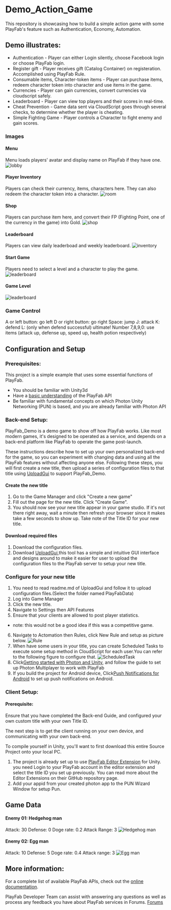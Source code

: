 # Demo_Action_Game

This repository is showcasing how to build a simple action game with some PlayFab's feature such as Authentication, Economy, Automation.

## Demo illustrates:
  * Authentication - Player can either Login silently, choose Facebook login or choose PlayFab login.
  * Register gift - Player receives gift (Catalog Container) on registeration. Accomplished using PlayFab Rule.
  * Consumable items, Character-token items - Player can purchase items, redeem character token into character and use items in the game.
  * Currencies - Player can gain currencies, convert currencies via cloudscript safely.
  * Leaderboard - Player can view top players and their scores in real-time.
  * Cheat Prevention - Game data sent via CloudScript goes through several checks, to determine whether the player is cheating.
  * Simple Fighting Game - Player controls a Character to fight enemy and gain scores.

### Images

#### Menu
Menu loads players' avatar and display name on PlayFab if they have one.
![lobby](https://github.com/Rockiez/PlayFab_Demo/raw/master/image/lobby.jpg)

#### Player Inventory
Players can check their currency, items, characters here. They can also redeem the character token into a character.
![room](https://github.com/Rockiez/PlayFab_Demo/raw/master/image/room.jpg)

#### Shop
Players can purchase item here, and convert their FP (Fighting Point, one of the currency in the game) into Gold.
![shop](https://github.com/Rockiez/PlayFab_Demo/raw/master/image/shop.jpg)

#### Leaderboard
Players can view daily leaderboad and weekly leaderboard.
![inventory](https://github.com/Rockiez/PlayFab_Demo/raw/master/image/inventory.jpg)

#### Start Game
Players need to select a level and a character to play the game.
![leaderboard](https://github.com/Rockiez/PlayFab_Demo/raw/master/image/leaderboard.jpg)

#### Game Level
![leaderboard](https://github.com/Rockiez/PlayFab_Demo/raw/master/image/achievement.jpg)


### Game Control
A or left button: go left
D or right button: go right
Space: jump
J: attack
K: defend
L: (only when defend successful) ultimate!
Number 7,8,9,0: use items (attack up, defense up, speed up, health potion respectively)


## Configuration and Setup
### Prerequisites:
This project is a simple example that uses some essential functions of PlayFab.

- You should be familiar with Unity3d
- Have a [basic understanding](https://api.playfab.com/) of the PlayFab API
- Be familiar with fundamental concepts on which Photon Unity Networking (PUN) is based, and you are already familiar with Photon API


### Back-end Setup:


PlayFab_Demo is a demo game to show off how PlayFab works. Like most modern games, it's designed to be operated as a service, and depends on a back-end platform like PlayFab to operate the game post-launch.

These instructions describe how to set up your own personalized back-end for the game, so you can experiment with changing data and using all the PlayFab features without affecting anyone else. Following these steps, you will first create a new title, then upload a series of configuration files to that title using [UploadGui](https://github.com/Rockiez/UploadGui) to support PlayFab_Demo.


#### Create the new title
1. Go to the Game Manager and click "Create a new game"
2. Fill out the page for the new title. Click "Create Game".
3. You should now see your new title appear in your game studio. If it's not there right away, wait a minute then refresh your browser since it makes take a few seconds to show up. Take note of the Title ID for your new title.

#### Download required files
1. Download the configuration files.
2. Download  [UploadGui](https://github.com/Rockiez/UploadGui),this tool has a simple and intuitive GUI interface and designs around to make it easier for user to upload the configuration files to the PlayFab server to setup your new title.

### Configure for your new title
1. You need to read readme.md of UploadGui and follow it to upload configuration files.(Select the folder named PlayFabData)
2. Log into Game Manager
3. Click the new title.
4. Navigate to Settings then API Features
5. Ensure that your clients are allowed to post player statistics. 
* note: this would not be a good idea if this was a competitive game.
6. Navigate to Actomation then Rules, click New Rule and setup as picture below.
![Rule](https://github.com/Rockiez/PlayFab_Demo/raw/master/image/Rule.jpg)
7. When have some users in your title, you can create Scheduled Tasks to execute some setup method in CloudScript for each user.You can refer to the following figure to configure that.
![ScheduledTask](https://github.com/Rockiez/PlayFab_Demo/raw/master/image/ScheduledTask.jpg)
8. Click[Getting started with Photon and Unity](https://api.playfab.com/docs/tutorials/landing-tournaments/photon-unity), and follow the guide to set up Photon Multiplayer to work with PlayFab
9. If you build the project for Android device, Click[Push Notifications for Android](https://api.playfab.com/docs/tutorials/landing-players/push-notification-basics/push-notifications-for-android) to set up push notifications on Android.
### Client Setup:

#### Prerequisite:
Ensure that you have completed the Back-end Guide, and configured your own custom title with your own Title ID.


The next step is to get the client running on your own device, and communicating with your own back-end.

To compile yourself in Unity, you'll want to first download this entire Source Project onto your local PC.

1. The project is already set up to use [ PlayFab Editor Extension](https://github.com/PlayFab/UnityEditorExtensions) for Unity.  you need Login to your PlayFab account in the editor extension and select the title ID you set up previously. You can read more about the Editor Extensions on their GitHub repository page.
2. Add your appid from your created photon app to the PUN Wizard Window for setup Pun.


## Game Data

#### Enemy 01: Hedgehog man
Attack: 30
Defense: 0
Doge rate: 0.2
Attack Range: 3
![Hedgehog man]()

#### Enemy 02: Egg man
Attack: 10
Defense: 5
Doge rate: 0.4
Attack range: 3
![Egg man]()

#### 


## More information:
For a complete list of available PlayFab APIs, check out the [online documentation](http://api.playfab.com/).

PlayFab Developer Team can assist with answering any questions as well as process any feedback you have about PlayFab services in Forums.
[Forums](https://community.playfab.com/index.html)